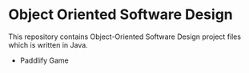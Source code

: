 # Object Oriented Software Design

This repository contains Object-Oriented Software Design project files which is written in Java.

- Paddlify Game
